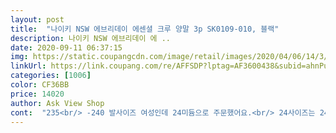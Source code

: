 ```yaml
---
layout: post 
title:  "나이키 NSW 에브리데이 에센셜 크루 양말 3p SK0109-010, 블랙" 
description: 나이키 NSW 에브리데이 에 ..
date: 2020-09-11 06:37:15 
img: https://static.coupangcdn.com/image/retail/images/2020/04/06/14/3/874d3953-c0c7-4d7c-81db-63d5a0a210de.jpg 
linkUrl: https://link.coupang.com/re/AFFSDP?lptag=AF3600438&subid=ahnPublicAsk&pageKey=1435729581&itemId=2478336431&vendorItemId=70471672111&traceid=V0-113-da9dace7ae835ff7 
categories: [1006] 
color: CF36BB 
price: 14020 
author: Ask View Shop 
cont:  "235<br/> -240 발사이즈 여성인데 24미듐으로 주문했어요.<br/> 24사이즈는 240<br/> -260사이의 발사이즈용이라네요.<br/> 22 스몰사이즈도 입고해주시면 좋겠어요.<br/> 발볼쪽이 좀 넉넉하긴 한데 뒷꿈치가 남아돌 정도는 아니라 세탁하면 더 쫀쫀하게 잘 맞을것 같아요.<br/> 너무 맘에 들어요<br/>근데 좀 덥다 여름양말로는 약간 두껍다아<br/>넹 무조건 사야져ㅋㅋㅋ 발230이라 24호는 사실 사이즈는 큼... <br/>퓨하ㅏ하<br/>뭔가 어색하게 길땐 적당히 흘러내리듯 신으면 괜츈함니다<br/>보풀은 다른 기능성 소재보다는 빨리 일어나겠지만 에브리데이쿠션 삭스보다 보풀력 면에서 1000000배 낫다<br/>스타일도 좋다고 ㅋㅋㅋ<br/>신랑이 엄청좋다고 너무좋아해요<br/>신어보자마자 재구매했어요<br/>제가 세탁해보니 재질도 좋아요<br/>쫀쫀하고 탄탄하고 좋네여 몬가 괜찮은 소재 같다 느낌좋다<br/>" 
---
```

